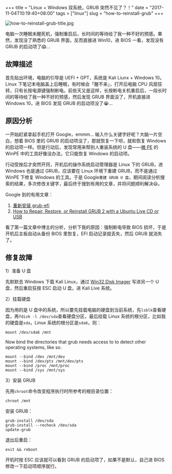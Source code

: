 +++
title = "Linux + Windows 双系统，GRUB 突然不见了？！"
date = "2017-11-04T10:19:40+08:00"
tags = ["linux"]
slug = "how-to-reinstall-grub"
+++

![how-to-reinstall-grub-title.jpg](/images/how-to-reinstall-grub-title.jpg)

电脑一次睡眠未醒死机，强制重启后，长时间的等待给了我一种不好的预感。果然，发现没了熟悉的 GRUB 界面，反而直接进 Win10，进 BIOS 一看，发现没有 GRUB 的启动项了😱...

## 故障描述

首先贴出环境，电脑的引导是 UEFI + GPT，系统是 Kali Liunx + Windows 10。Linux 下笔记本电脑盖上后睡眠，有时候会「醒不来」，打开后电脑 CPU 风扇狂转，只有长按电源键强制断电。前些天又是这样，长按断电关机重启后，一段长时间的等待给了我一种不好的预感，然后发现 GRUB 界面没了，开机直接进 Windows 10，进 BIOS 发现 GRUB 的启动项没了😭...

## 原因分析

一开始赶紧拿起手机打开 Google，emmm... 输入什么关键字好呢？大脑一片空白，想着 BIOS 里的 GRUB 的启动项没了，那就恢复一下呗，就和恢复 Windows 的启动项一样。但是行动后，发现常用来帮别人重装系统的 U 盘——[微 PE](http://www.wepe.com.cn/) 的 WinPE 中的工具好像没办法，它只能恢复 Windows 的启动项。

行动受挫后才突然开窍，开机后的操作系统启动管理器是 Linux 下的 GRUB，进 Windows 也是通过 GRUB，应该要在 Linux 环境下重建 GRUB，而不是通过 WinPE 下修复 Windows 的工具。于是 Google`重建 GRUB U 盘`，期间阅读分析搜索的结果，多次修改关键字，最后终于搜到有用的文章，并将问题顺利解决😃。

Google 到的有用文章：

1. [重新安装 grub-efi](https://zhiwei.li/text/2016/01/05/重新安装grub-efi/)
2. [How to Repair, Restore, or Reinstall GRUB 2 with a Ubuntu Live CD or USB](http://howtoubuntu.org/how-to-repair-restore-reinstall-grub-2-with-a-ubuntu-live-cd)

看了第一篇文章中博主的分析，分析下我的原因：强制断电导致 BIOS 损坏，于是开机后主板自动从备份 BIOS 里恢复，EFI 启动记录就丢失，然后 GRUB 就消失了。

## 修复故障

1）准备 U 盘

先默默去 Windows 下载 Kali Linux，通过 [Win32 Disk Imager](https://sourceforge.net/projects/win32diskimager/) 写进另一个 U 盘，然后重启狂按 ESC 启动 U 盘，进 Kali Live 系统。

2）挂载硬盘

因为用的是 U 盘中的系统，所以要先挂载电脑的硬盘到当前系统，先`lsblk`查看硬盘，再`fdisk -l /dev/sda`查看硬盘分区，最后挂载 Linux 系统的根分区，比如我的硬盘是`sda`，Linux 系统的根分区是`sda6`，则：

```
mount /dev/sda6 /mnt
```

Now bind the directories that grub needs access to to detect other operating systems, like so.

```
mount --bind /dev /mnt/dev
mount --bind /dev/pts /mnt/dev/pts
mount --bind /proc /mnt/proc
mount --bind /sys /mnt/sys
```

3）安装 GRUB

先用`chroot`命令改变程序执行时所参考的根目录位置：

```
chroot /mnt
```

安装 GRUB：

```
grub-install /dev/sda
grub-install --recheck /dev/sda
update-grub
```

退出后重启：

```
exit && reboot
```

开机时按 ESC 应该就可以看到 GRUB 的启动项了，如果不是默认，自己进 BIOS 修改一下启动项顺序就行。
